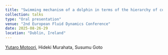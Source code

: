 ```yaml
---
title: "Swimming mechanism of a dolphin in terms of the hierarchy of coherent vortices"
collection: talks
type: "Oral presentation"
venue: "2nd European Fluid Dynamics Conference"
date: 2025-08-26-29
location: "Dublin, Ireland"
---
```


<u>Yutaro Motoori</u>, Hideki Murahata, Susumu Goto <br>
